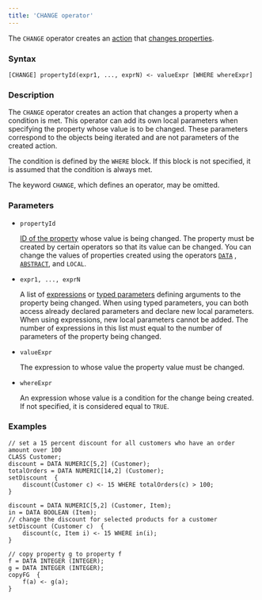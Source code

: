 ```yaml
---
title: 'CHANGE operator'
---
```


The `CHANGE` operator creates an [action](Actions.md) that [changes properties](Property_change_CHANGE.md).

### Syntax

    [CHANGE] propertyId(expr1, ..., exprN) <- valueExpr [WHERE whereExpr]

### Description

The `CHANGE` operator creates an action that changes a property when a condition is met. This operator  can add its own local parameters when specifying the property whose value is to be changed. These parameters correspond to the objects being iterated and are not parameters of the created action. 

The condition is defined by the `WHERE` block. If this block is not specified, it is assumed that the condition is always met. 

The keyword `CHANGE`, which defines an operator, may be omitted.

### Parameters

- `propertyId`

    [ID of the property](IDs.md#propertyid) whose value is being changed. The property must be created by certain operators so that its value can be changed. You can change the values of properties created using the operators [`DATA`](DATA_operator.md) , [`ABSTRACT`](ABSTRACT_operator.md), and `LOCAL`.

- `expr1, ..., exprN`

    A list of [expressions](Expression.md) or [typed parameters](IDs.md#paramid) defining arguments to the property being changed. When using typed parameters, you can both access already declared parameters and declare new local parameters. When using expressions, new local parameters cannot be added. The number of expressions in this list must equal to the number of parameters of the property being changed. 

- `valueExpr`

    The expression to whose value the property value must be changed.

- `whereExpr`

    An expression whose value is a condition for the change being created. If not specified, it is considered equal to `TRUE`.

### Examples

```lsf
// set a 15 percent discount for all customers who have an order amount over 100
CLASS Customer;
discount = DATA NUMERIC[5,2] (Customer);
totalOrders = DATA NUMERIC[14,2] (Customer);
setDiscount  {
    discount(Customer c) <- 15 WHERE totalOrders(c) > 100;
}

discount = DATA NUMERIC[5,2] (Customer, Item);
in = DATA BOOLEAN (Item);
// change the discount for selected products for a customer
setDiscount (Customer c)  {
    discount(c, Item i) <- 15 WHERE in(i);
}

// copy property g to property f
f = DATA INTEGER (INTEGER);
g = DATA INTEGER (INTEGER);
copyFG  {
    f(a) <- g(a);
}
```
